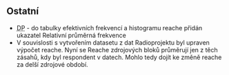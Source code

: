 ﻿---
categories: [fenix]
layout: fenix
---

## Ostatní
<ul><li><abbr title="Detailní plán">DP</abbr> - do tabulky efektivních frekvencí a histogramu reache přidán ukazatel Relativní průměrná frekvence</li>
<li>V souvislosti s vytvořením datasetu z dat Radioprojektu byl upraven výpočet reache. Nyní se Reache zdrojových bloků průměrují jen z těch zásahů, kdy byl respondent v datech. Mohlo tedy dojít ke změně reache za delší zdrojové období.</li></ul>